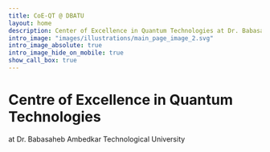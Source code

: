 ```yaml
---
title: CoE-QT @ DBATU
layout: home
description: Center of Excellence in Quantum Technologies at Dr. Babasaheb Ambedkar Technological University
intro_image: "images/illustrations/main_page_image_2.svg"
intro_image_absolute: true
intro_image_hide_on_mobile: true
show_call_box: true
---
```


#  Centre of Excellence in Quantum Technologies

 at Dr. Babasaheb Ambedkar Technological University
